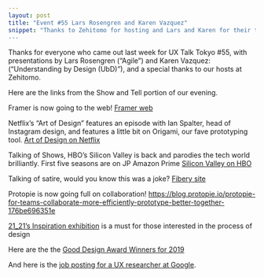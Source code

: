 ```yaml
---
layout: post
title: "Event #55 Lars Rosengren and Karen Vazquez"
snippet: "Thanks to Zehitomo for hosting and Lars and Karen for their talks on 'Agile' and 'Understanding by Design (UbD)' respectively.
---
```



Thanks for everyone who came out last week for UX Talk Tokyo #55, with presentations by Lars Rosengren (“Agile”) and Karen Vazquez: (“Understanding by Design (UbD)”), and a special thanks to our hosts at Zehitomo.

Here are the links from the Show and Tell portion of our evening.

Framer is now going to the web! [Framer web](https://www.framer.com/web/)

Netflix’s “Art of Design” features an episode with Ian Spalter, head of Instagram design, and features a little bit on Origami, our fave prototyping tool. [Art of Design on Netflix](https://www.netflix.com/title/80057883)

Talking of Shows, HBO’s Silicon Valley is back and parodies the tech world brilliantly. First five seasons are on JP Amazon Prime
[Silicon Valley on HBO](https://www.hbo.com/silicon-valley)

Talking of satire, would you know this was a joke? [Fibery site](https://fibery.io/freedom)

Protopie is now going full on collaboration!
https://blog.protopie.io/protopie-for-teams-collaborate-more-efficiently-prototype-better-together-176be696351e

[21_21’s Inspiration exhibition](http://www.2121designsight.jp/en/program/inspiration/) is a must for those interested in the process of design

Here are the the [Good Design Award Winners for 2019](https://www.g-mark.org/?locale=en)

And here is the [job posting for a UX researcher at Google](https://careers.google.com/jobs/results/102962814429078214-ux-researcher-google-maps-auto/).
